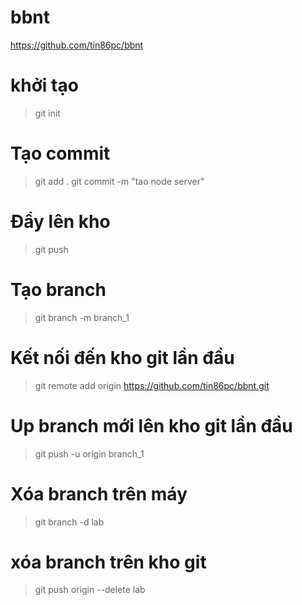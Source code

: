 # bbnt
https://github.com/tin86pc/bbnt


# khởi tạo
>git init

# Tạo commit
>git add .
>git commit -m "tao node server"

# Đẩy lên kho
>git push


# Tạo branch
>git branch -m branch_1

# Kết nối đến kho git lần đầu
>git remote add origin https://github.com/tin86pc/bbnt.git

# Up branch mới lên kho git lần đầu
>git push -u origin branch_1

# Xóa branch trên máy
>git branch -d lab

# xóa branch trên kho git
>git push origin --delete lab






